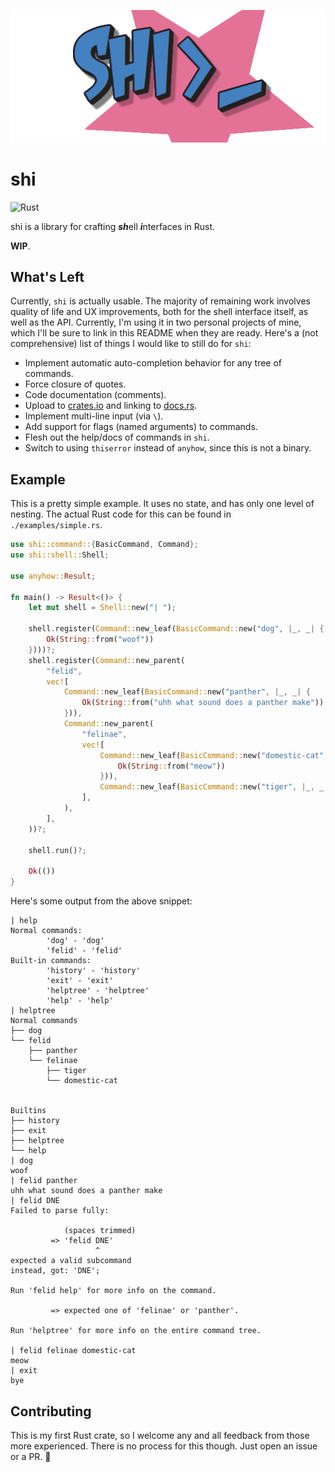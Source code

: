 <p align="center"><img src="./rsrc/banner/shi.png"></img></p>

# shi
![Rust](https://github.com/Utagai/shi/workflows/Rust/badge.svg)

shi is a library for crafting ***sh***ell ***i***nterfaces in Rust.

**WIP**.

## What's Left
Currently, `shi` is actually usable. The majority of remaining work involves quality of life and UX improvements, both for the shell interface itself, as well as the API. Currently, I'm using it in two personal projects of mine, which I'll be sure to link in this README when they are ready. Here's a (not comprehensive) list of things I would like to still do for `shi`:

* Implement automatic auto-completion behavior for any tree of commands.
* Force closure of quotes.
* Code documentation (comments).
* Upload to [crates.io](https://crates.io/) and linking to [docs.rs](https://docs.rs/).
* Implement multi-line input (via `\`).
* Add support for flags (named arguments) to commands.
* Flesh out the help/docs of commands in `shi`.
* Switch to using `thiserror` instead of `anyhow`, since this is not a binary.

## Example
This is a pretty simple example. It uses no state, and has only one level of nesting. The actual Rust code for this can be found in `./examples/simple.rs`.
```rust
use shi::command::{BasicCommand, Command};
use shi::shell::Shell;

use anyhow::Result;

fn main() -> Result<()> {
    let mut shell = Shell::new("| ");

    shell.register(Command::new_leaf(BasicCommand::new("dog", |_, _| {
        Ok(String::from("woof"))
    })))?;
    shell.register(Command::new_parent(
        "felid",
        vec![
            Command::new_leaf(BasicCommand::new("panther", |_, _| {
                Ok(String::from("uhh what sound does a panther make"))
            })),
            Command::new_parent(
                "felinae",
                vec![
                    Command::new_leaf(BasicCommand::new("domestic-cat", |_, _| {
                        Ok(String::from("meow"))
                    })),
                    Command::new_leaf(BasicCommand::new("tiger", |_, _| Ok(String::from("rawr")))),
                ],
            ),
        ],
    ))?;

    shell.run()?;

    Ok(())
}
```
Here's some output from the above snippet:
```
| help
Normal commands:
        'dog' - 'dog'
        'felid' - 'felid'
Built-in commands:
        'history' - 'history'
        'exit' - 'exit'
        'helptree' - 'helptree'
        'help' - 'help'
| helptree
Normal commands
├── dog
└── felid
    ├── panther
    └── felinae
        ├── tiger
        └── domestic-cat


Builtins
├── history
├── exit
├── helptree
└── help
| dog
woof
| felid panther
uhh what sound does a panther make
| felid DNE
Failed to parse fully:

            (spaces trimmed)
         => 'felid DNE'
                   ^
expected a valid subcommand
instead, got: 'DNE';

Run 'felid help' for more info on the command.

         => expected one of 'felinae' or 'panther'.

Run 'helptree' for more info on the entire command tree.

| felid felinae domestic-cat
meow
| exit
bye
```

## Contributing
This is my first Rust crate, so I welcome any and all feedback from those more experienced.
There is no process for this though. Just open an issue or a PR. :slightly_smiling_face:
